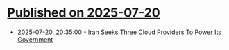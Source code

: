 # [Published on 2025-07-20](index.md)

* [2025-07-20, 20:35:00](https://soylentnews.org/article.pl?sid=25/07/19/1342209&from=rss) - [Iran Seeks Three Cloud Providers To Power Its Government](https://soylentnews.org/article.pl?sid=25/07/19/1342209&from=rss)
